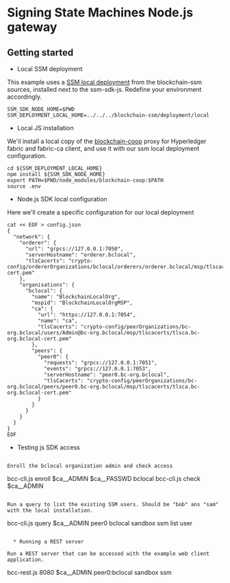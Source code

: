 # Signing State Machines Node.js gateway


## Getting started

  * Local SSM deployment

This example uses a [SSM local deployment](https://github.com/civis-blockchain/blockchain-ssm/tree/master/deployment/local) from the blockchain-ssm sources,
installed next to the ssm-sdk-js. Redefine your environment accordingly.

```
SSM_SDK_NODE_HOME=$PWD
SSM_DEPLOYMENT_LOCAL_HOME=../../../blockchain-ssm/deployment/local
```

  * Local JS installation

We'il install a local copy of the [blockchain-coop](https://github.com/civis-blockchain/blockchain-coop) proxy for Hyperledger fabric and fabric-ca client,
and use it with our ssm local deployment configuration.

```
cd ${SSM_DEPLOYMENT_LOCAL_HOME}
npm install ${SSM_SDK_NODE_HOME}
export PATH=$PWD/node_modules/blockchain-coop:$PATH
source .env
```

  * Node.js SDK local configuration

Here we'll create a specific configuration for our local deployment

```
cat << EOF > config.json
{
  "network": {
    "orderer": {
      "url": "grpcs://127.0.0.1:7050",
      "serverHostname": "orderer.bclocal",
      "tlsCacerts": "crypto-config/ordererOrganizations/bclocal/orderers/orderer.bclocal/msp/tlscacerts/tlsca.bclocal-cert.pem"
    },
    "organisations": {
      "bclocal": {
        "name": "BlockchainLocalOrg",
        "mspid": "BlockchainLocalOrgMSP",
        "ca": {
          "url": "https://127.0.0.1:7054",
          "name": "ca",
          "tlsCacerts": "crypto-config/peerOrganizations/bc-org.bclocal/users/Admin@bc-org.bclocal/msp/tlscacerts/tlsca.bc-org.bclocal-cert.pem"
        },
        "peers": {
          "peer0": {
            "requests": "grpcs://127.0.0.1:7051",
            "events": "grpcs://127.0.0.1:7053",
            "serverHostname": "peer0.bc-org.bclocal",
            "tlsCacerts": "crypto-config/peerOrganizations/bc-org.bclocal/peers/peer0.bc-org.bclocal/msp/tlscacerts/tlsca.bc-org.bclocal-cert.pem"
          }
        }
      }
    }
  }
}
EOF
```

  * Testing js SDK access

```

Enroll the bclocal organization admin and check access

```
bcc-cli.js enroll $ca__ADMIN $ca__PASSWD bclocal
bcc-cli.js check $ca__ADMIN
```

Run a query to list the existing SSM users. Should be "bob" ans "sam" with the local installation.

```
bcc-cli.js query $ca__ADMIN peer0 bclocal sandbox ssm list user
```

  * Running a REST server

Run a REST server that can be accessed with the example web client application.

```
bcc-rest.js 8080 $ca__ADMIN peer0:bclocal sandbox ssm
```

